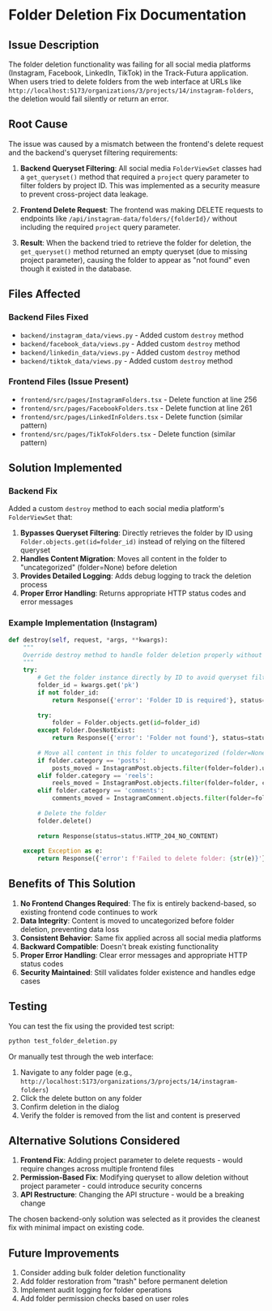 # Folder Deletion Fix Documentation

## Issue Description

The folder deletion functionality was failing for all social media platforms (Instagram, Facebook, LinkedIn, TikTok) in the Track-Futura application. When users tried to delete folders from the web interface at URLs like `http://localhost:5173/organizations/3/projects/14/instagram-folders`, the deletion would fail silently or return an error.

## Root Cause

The issue was caused by a mismatch between the frontend's delete request and the backend's queryset filtering requirements:

1. **Backend Queryset Filtering**: All social media `FolderViewSet` classes had a `get_queryset()` method that required a `project` query parameter to filter folders by project ID. This was implemented as a security measure to prevent cross-project data leakage.

2. **Frontend Delete Request**: The frontend was making DELETE requests to endpoints like `/api/instagram-data/folders/{folderId}/` without including the required `project` query parameter.

3. **Result**: When the backend tried to retrieve the folder for deletion, the `get_queryset()` method returned an empty queryset (due to missing project parameter), causing the folder to appear as "not found" even though it existed in the database.

## Files Affected

### Backend Files Fixed
- `backend/instagram_data/views.py` - Added custom `destroy` method
- `backend/facebook_data/views.py` - Added custom `destroy` method  
- `backend/linkedin_data/views.py` - Added custom `destroy` method
- `backend/tiktok_data/views.py` - Added custom `destroy` method

### Frontend Files (Issue Present)
- `frontend/src/pages/InstagramFolders.tsx` - Delete function at line 256
- `frontend/src/pages/FacebookFolders.tsx` - Delete function at line 261
- `frontend/src/pages/LinkedInFolders.tsx` - Delete function (similar pattern)
- `frontend/src/pages/TikTokFolders.tsx` - Delete function (similar pattern)

## Solution Implemented

### Backend Fix

Added a custom `destroy` method to each social media platform's `FolderViewSet` that:

1. **Bypasses Queryset Filtering**: Directly retrieves the folder by ID using `Folder.objects.get(id=folder_id)` instead of relying on the filtered queryset
2. **Handles Content Migration**: Moves all content in the folder to "uncategorized" (folder=None) before deletion
3. **Provides Detailed Logging**: Adds debug logging to track the deletion process
4. **Proper Error Handling**: Returns appropriate HTTP status codes and error messages

### Example Implementation (Instagram)

```python
def destroy(self, request, *args, **kwargs):
    """
    Override destroy method to handle folder deletion properly without requiring project parameter
    """
    try:
        # Get the folder instance directly by ID to avoid queryset filtering issues
        folder_id = kwargs.get('pk')
        if not folder_id:
            return Response({'error': 'Folder ID is required'}, status=status.HTTP_400_BAD_REQUEST)
        
        try:
            folder = Folder.objects.get(id=folder_id)
        except Folder.DoesNotExist:
            return Response({'error': 'Folder not found'}, status=status.HTTP_404_NOT_FOUND)
        
        # Move all content in this folder to uncategorized (folder=None) before deletion
        if folder.category == 'posts':
            posts_moved = InstagramPost.objects.filter(folder=folder).update(folder=None)
        elif folder.category == 'reels':
            reels_moved = InstagramPost.objects.filter(folder=folder, content_type='reel').update(folder=None)
        elif folder.category == 'comments':
            comments_moved = InstagramComment.objects.filter(folder=folder).update(folder=None)
        
        # Delete the folder
        folder.delete()
        
        return Response(status=status.HTTP_204_NO_CONTENT)
        
    except Exception as e:
        return Response({'error': f'Failed to delete folder: {str(e)}'}, status=status.HTTP_500_INTERNAL_SERVER_ERROR)
```

## Benefits of This Solution

1. **No Frontend Changes Required**: The fix is entirely backend-based, so existing frontend code continues to work
2. **Data Integrity**: Content is moved to uncategorized before folder deletion, preventing data loss
3. **Consistent Behavior**: Same fix applied across all social media platforms
4. **Backward Compatible**: Doesn't break existing functionality
5. **Proper Error Handling**: Clear error messages and appropriate HTTP status codes
6. **Security Maintained**: Still validates folder existence and handles edge cases

## Testing

You can test the fix using the provided test script:

```bash
python test_folder_deletion.py
```

Or manually test through the web interface:
1. Navigate to any folder page (e.g., `http://localhost:5173/organizations/3/projects/14/instagram-folders`)
2. Click the delete button on any folder
3. Confirm deletion in the dialog
4. Verify the folder is removed from the list and content is preserved

## Alternative Solutions Considered

1. **Frontend Fix**: Adding project parameter to delete requests - would require changes across multiple frontend files
2. **Permission-Based Fix**: Modifying queryset to allow deletion without project parameter - could introduce security concerns
3. **API Restructure**: Changing the API structure - would be a breaking change

The chosen backend-only solution was selected as it provides the cleanest fix with minimal impact on existing code.

## Future Improvements

1. Consider adding bulk folder deletion functionality
2. Add folder restoration from "trash" before permanent deletion
3. Implement audit logging for folder operations
4. Add folder permission checks based on user roles 